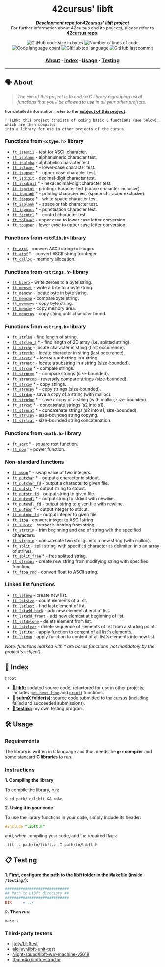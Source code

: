 <h1 align="center">
	42cursus' libft
</h1>

<p align="center">
	<b><i>Development repo for 42cursus' libft project</i></b><br>
	For further information about 42cursus and its projects, please refer to <a href="https://github.com/achrafelkhnissi/1337/tree/master/42curses"><b>42cursus repo</b></a>.
</p>

<p align="center">
	<img alt="GitHub code size in bytes" src="https://img.shields.io/github/languages/code-size/ael-khni/42curses/libft?color=blueviolet" />
	<img alt="Number of lines of code" src="https://img.shields.io/tokei/lines/github/ael-khni/42cursus-00-Libft?color=blueviolet" />
	<img alt="Code language count" src="https://img.shields.io/github/languages/count/ael-khni/42cursus-00-Libft?color=blue" />
	<img alt="GitHub top language" src="https://img.shields.io/github/languages/top/ael-khni/42cursus-00-Libft?color=blue" />
	<img alt="GitHub last commit" src="https://img.shields.io/github/last-commit/ael-khni/42cursus-00-Libft?color=brightgreen" />
</p>

<h3 align="center">
	<a href="#%EF%B8%8F-about">About</a>
	<span> · </span>
	<a href="#-index">Index</a>
	<span> · </span>
	<a href="#%EF%B8%8F-usage">Usage</a>
	<span> · </span>
	<a href="#-testing">Testing</a>
</h3>

---

## 🗣️ About

> _The aim of this project is to code a C library regrouping usual functions that you'll be allowed to use in all your other projects._

For detailed information, refer to the [**subject of this project**](https://github.com/appinha/42cursus/tree/master/_PDFs).

	🚀 TLDR: this project consists of coding basic C functions (see below), which are then compiled
	into a library for use in other projects of the cursus.

### Functions from `<ctype.h>` library

* [`ft_isascii`](ft_isascii.c)		- test for ASCII character.
* [`ft_isalnum`](ft_isalnum.c)		- alphanumeric character test.
* [`ft_isalpha`](ft_isalpha.c)		- alphabetic character test.
* [`ft_islower`](ft_islower.c) *	- lower-case character test.
* [`ft_isupper`](ft_isupper.c) *	- upper-case character test.
* [`ft_isdigit`](ft_isdigit.c)		- decimal-digit character test.
* [`ft_isxdigit`](ft_isxdigit.c) *	- hexadecimal-digit character test.
* [`ft_isprint`](ft_isprint.c)		- printing character test (space character inclusive).
* [`ft_isgraph`](ft_isgraph.c) *	- printing character test (space character exclusive).
* [`ft_isspace`](ft_isspace.c) *	- white-space character test.
* [`ft_isblank`](ft_isblank.c) *	- space or tab character test.
* [`ft_ispunct`](ft_ispunct.c) *	- punctuation character test.
* [`ft_iscntrl`](ft_iscntrl.c) *	- control character test.
* [`ft_tolower`](ft_tolower.c)		- upper case to lower case letter conversion.
* [`ft_toupper`](ft_toupper.c)		- lower case to upper case letter conversion.

### Functions from `<stdlib.h>` library

* [`ft_atoi`](ft_atoi.c)		- convert ASCII string to integer.
* [`ft_atof`](ft_atof.c) *		- convert ASCII string to integer.
* [`ft_calloc`](ft_calloc.c)	- memory allocation.

### Functions from `<strings.h>` library

* [`ft_bzero`](ft_bzero.c)		- write zeroes to a byte string.
* [`ft_memset`](ft_memset.c)		- write a byte to a byte string.
* [`ft_memchr`](ft_memchr.c)		- locate byte in byte string.
* [`ft_memcmp`](ft_memcmp.c)		- compare byte string.
* [`ft_memmove`](ft_memmove.c)	- copy byte string.
* [`ft_memcpy`](ft_memcpy.c)		- copy memory area.
* [`ft_memccpy`](ft_memccpy.c)	- copy string until character found.

### Functions from `<string.h>` library

* [`ft_strlen`](ft_strlen.c)				- find length of string.
* [`ft_strlen_2`](ft_strlen_2.c) *				- find length of 2D array (i.e. splitted string).
* [`ft_strchr`](ft_strchr.c)				- locate character in string (first occurrence).
* [`ft_strrchr`](ft_strrchr.c)			- locate character in string (last occurence).
* [`ft_strstr`](ft_strstr.c) *		- locate a substring in a string.
* [`ft_strnstr`](ft_strnstr.c)			- locate a substring in a string (size-bounded).
* [`ft_strcmp`](ft_strcmp.c) *		- compare strings.
* [`ft_strncmp`](ft_strncmp.c) *			- compare strings (size-bounded).
* [`ft_strnrcmp`](ft_strnrcmp.c)			- reversely compare strings (size-bounded).
* [`ft_strcpy`](ft_strcpy.c) *		- copy strings.
* [`ft_strncpy`](ft_strncpy.c) *	- copy strings (size-bounded).
* [`ft_strdup`](ft_strdup.c)				- save a copy of a string (with malloc).
* [`ft_strndup`](ft_strndup.c) *	- save a copy of a string (with malloc, size-bounded).
* [`ft_strcat`](ft_strcat.c) *		- concatenate strings (s2 into s1).
* [`ft_strncat`](ft_strncat.c) *	- concatenate strings (s2 into s1, size-bounded).
* [`ft_strlcpy`](ft_strlcpy.c)			- size-bounded string copying.
* [`ft_strlcat`](ft_strlcat.c)			- size-bounded string concatenation.

### Functions from `<math.h>` library

* [`ft_sqrt`](ft_sqrt.c) *	- square root function.
* [`ft_pow`](ft_pow.c) *	- power function.

### Non-standard functions

* [`ft_swap`](ft_swap.c) *			- swap value of two integers.
* [`ft_putchar`](ft_putchar.c) *	- output a character to stdout.
* [`ft_putchar_fd`](ft_putchar_fd.c)		- output a character to given file.
* [`ft_putstr`](ft_putstr.c) *		- output string to stdout.
* [`ft_putstr_fd`](ft_putstr_fd.c)		- output string to given file.
* [`ft_putendl`](ft_putendl.c) *	- output string to stdout with newline.
* [`ft_putendl_fd`](ft_putendl_fd.c)		- output string to given file with newline.
* [`ft_putnbr`](ft_putnbr.c) *		- output integer to stdout.
* [`ft_putnbr_fd`](ft_putnbr_fd.c)		- output integer to given file.
* [`ft_itoa`](ft_itoa.c)					- convert integer to ASCII string.
* [`ft_substr`](ft_substr.c)				- extract substring from string.
* [`ft_strtrim`](ft_strtrim.c)			- trim beginning and end of string with the specified characters.
* [`ft_strjoin`](ft_strjoin.c)			- concatenate two strings into a new string (with malloc).
* [`ft_split`](ft_split.c)				- split string, with specified character as delimiter, into an array of strings.
* [`ft_split_free`](ft_split_free.c) *				- free splitted string.
* [`ft_strmapi`](ft_strmapi.c)			- create new string from modifying string with specified function.
* [`ft_ftoa_rnd`](ft_ftoa_rnd.c)			- convert float to ASCII string.

### Linked list functions

* [`ft_lstnew`](ft_lstnew.c)				- create new list.
* [`ft_lstsize`](ft_lstsize.c)			- count elements of a list.
* [`ft_lstlast`](ft_lstlast.c)			- find last element of list.
* [`ft_lstadd_back`](ft_lstadd_back.c)	- add new element at end of list.
* [`ft_lstadd_front`](ft_lstadd_front.c)	- add new element at beginning of list.
* [`ft_lstdelone`](ft_lstdelone.c)		- delete element from list.
* [`ft_lstclear`](ft_lstclear.c)			- delete sequence of elements of list from a starting point.
* [`ft_lstiter`](ft_lstiter.c)			- apply function to content of all list's elements.
* [`ft_lstmap`](ft_lstmap.c)				- apply function to content of all list's elements into new list.

_Note: functions marked with * are bonus functions (not mandatory by the project's subject)._

## 📑 Index

`@root`

* [**📁 libft:**](libft/) updated source code, refactored for use in other projects; includes [`get_next_line`](https://github.com/appinha/42cursus-01-get_next_line) and [`printf`](https://github.com/appinha/42cursus-01-ft_printf) functions.
* **📁 submX folder(s):** source code submitted to the cursus (including failed and succeeded submissions).
* [**📁 testing:**](testing/) my own testing program.

## 🛠️ Usage

### Requirements

The library is written in C language and thus needs the **`gcc` compiler** and some standard **C libraries** to run.

### Instructions

**1. Compiling the library**

To compile the library, run:

```shell
$ cd path/to/libft && make
```

**2. Using it in your code**

To use the library functions in your code, simply include its header:

```C
#include "libft.h"
```

and, when compiling your code, add the required flags:

```shell
-lft -L path/to/libft.a -I path/to/libft.h
```

## 📋 Testing

**1. First, configure the path to the libft folder in the Makefile (inside `/testing/`):**

```Makefile
#############################
## Path to Libft directory ##
#############################
DIR		= ../
```

**2. Then run:**

```shell
make t
```

### Third-party testers

* [jtoty/Libftest](https://github.com/jtoty/Libftest)
* [alelievr/libft-unit-test](https://github.com/alelievr/libft-unit-test)
* [Night-squad/libft-war-machine-v2019](https://github.com/Night-squad/libft-war-machine-v2019)
* [t0mm4rx/libftdestructor](https://github.com/t0mm4rx/libftdestructor)

